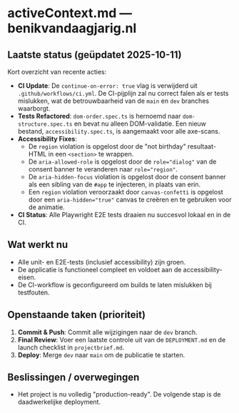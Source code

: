 # activeContext.md — benikvandaagjarig.nl

## Laatste status (geüpdatet 2025-10-11)

Kort overzicht van recente acties:
- **CI Update**: De `continue-on-error: true` vlag is verwijderd uit `.github/workflows/ci.yml`. De CI-pijplijn zal nu correct falen als er tests mislukken, wat de betrouwbaarheid van de `main` en `dev` branches waarborgt.
- **Tests Refactored**: `dom-order.spec.ts` is hernoemd naar `dom-structure.spec.ts` en bevat nu alleen DOM-validatie. Een nieuw bestand, `accessibility.spec.ts`, is aangemaakt voor alle axe-scans.
- **Accessibility Fixes**:
    - De `region` violation is opgelost door de "not birthday" resultaat-HTML in een `<section>` te wrappen.
    - De `aria-allowed-role` is opgelost door de `role="dialog"` van de consent banner te veranderen naar `role="region"`.
    - De `aria-hidden-focus` violation is opgelost door de consent banner als een sibling van de `#app` te injecteren, in plaats van erin.
    - Een `region` violation veroorzaakt door `canvas-confetti` is opgelost door een `aria-hidden="true"` canvas te creëren en te gebruiken voor de animatie.
- **CI Status**: Alle Playwright E2E tests draaien nu succesvol lokaal en in de CI.

## Wat werkt nu
- Alle unit- en E2E-tests (inclusief accessibility) zijn groen.
- De applicatie is functioneel compleet en voldoet aan de accessibility-eisen.
- De CI-workflow is geconfigureerd om builds te laten mislukken bij testfouten.

## Openstaande taken (prioriteit)
1.  **Commit & Push**: Commit alle wijzigingen naar de `dev` branch.
2.  **Final Review**: Voer een laatste controle uit van de `DEPLOYMENT.md` en de launch checklist in `projectbrief.md`.
3.  **Deploy**: Merge `dev` naar `main` om de publicatie te starten.

## Beslissingen / overwegingen
- Het project is nu volledig "production-ready". De volgende stap is de daadwerkelijke deployment.
